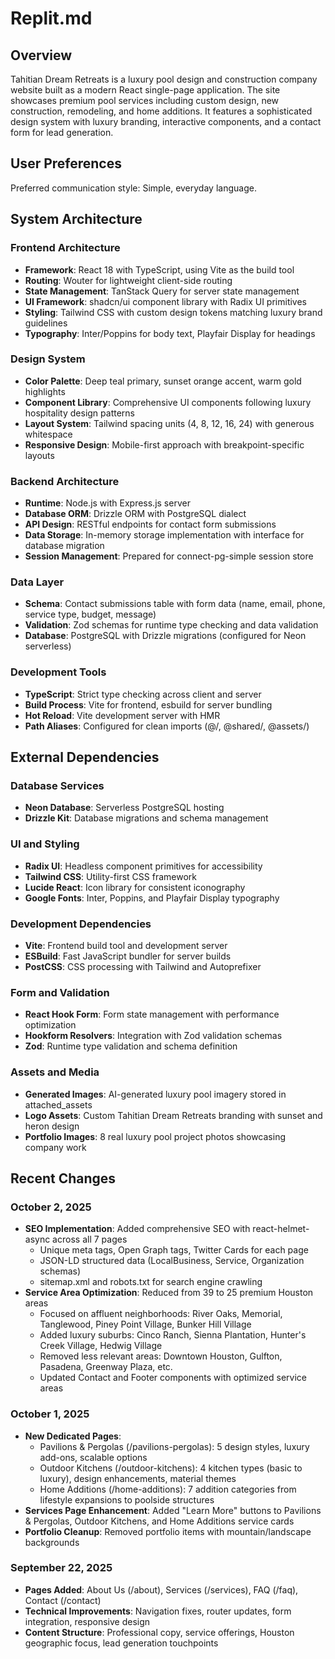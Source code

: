 # Replit.md

## Overview

Tahitian Dream Retreats is a luxury pool design and construction company website built as a modern React single-page application. The site showcases premium pool services including custom design, new construction, remodeling, and home additions. It features a sophisticated design system with luxury branding, interactive components, and a contact form for lead generation.

## User Preferences

Preferred communication style: Simple, everyday language.

## System Architecture

### Frontend Architecture
- **Framework**: React 18 with TypeScript, using Vite as the build tool
- **Routing**: Wouter for lightweight client-side routing
- **State Management**: TanStack Query for server state management
- **UI Framework**: shadcn/ui component library with Radix UI primitives
- **Styling**: Tailwind CSS with custom design tokens matching luxury brand guidelines
- **Typography**: Inter/Poppins for body text, Playfair Display for headings

### Design System
- **Color Palette**: Deep teal primary, sunset orange accent, warm gold highlights
- **Component Library**: Comprehensive UI components following luxury hospitality design patterns
- **Layout System**: Tailwind spacing units (4, 8, 12, 16, 24) with generous whitespace
- **Responsive Design**: Mobile-first approach with breakpoint-specific layouts

### Backend Architecture
- **Runtime**: Node.js with Express.js server
- **Database ORM**: Drizzle ORM with PostgreSQL dialect
- **API Design**: RESTful endpoints for contact form submissions
- **Data Storage**: In-memory storage implementation with interface for database migration
- **Session Management**: Prepared for connect-pg-simple session store

### Data Layer
- **Schema**: Contact submissions table with form data (name, email, phone, service type, budget, message)
- **Validation**: Zod schemas for runtime type checking and data validation
- **Database**: PostgreSQL with Drizzle migrations (configured for Neon serverless)

### Development Tools
- **TypeScript**: Strict type checking across client and server
- **Build Process**: Vite for frontend, esbuild for server bundling
- **Hot Reload**: Vite development server with HMR
- **Path Aliases**: Configured for clean imports (@/, @shared/, @assets/)

## External Dependencies

### Database Services
- **Neon Database**: Serverless PostgreSQL hosting
- **Drizzle Kit**: Database migrations and schema management

### UI and Styling
- **Radix UI**: Headless component primitives for accessibility
- **Tailwind CSS**: Utility-first CSS framework
- **Lucide React**: Icon library for consistent iconography
- **Google Fonts**: Inter, Poppins, and Playfair Display typography

### Development Dependencies
- **Vite**: Frontend build tool and development server
- **ESBuild**: Fast JavaScript bundler for server builds
- **PostCSS**: CSS processing with Tailwind and Autoprefixer

### Form and Validation
- **React Hook Form**: Form state management with performance optimization
- **Hookform Resolvers**: Integration with Zod validation schemas
- **Zod**: Runtime type validation and schema definition

### Assets and Media
- **Generated Images**: AI-generated luxury pool imagery stored in attached_assets
- **Logo Assets**: Custom Tahitian Dream Retreats branding with sunset and heron design
- **Portfolio Images**: 8 real luxury pool project photos showcasing company work

## Recent Changes

### October 2, 2025
- **SEO Implementation**: Added comprehensive SEO with react-helmet-async across all 7 pages
  - Unique meta tags, Open Graph tags, Twitter Cards for each page
  - JSON-LD structured data (LocalBusiness, Service, Organization schemas)
  - sitemap.xml and robots.txt for search engine crawling
- **Service Area Optimization**: Reduced from 39 to 25 premium Houston areas
  - Focused on affluent neighborhoods: River Oaks, Memorial, Tanglewood, Piney Point Village, Bunker Hill Village
  - Added luxury suburbs: Cinco Ranch, Sienna Plantation, Hunter's Creek Village, Hedwig Village
  - Removed less relevant areas: Downtown Houston, Gulfton, Pasadena, Greenway Plaza, etc.
  - Updated Contact and Footer components with optimized service areas

### October 1, 2025
- **New Dedicated Pages**: 
  - Pavilions & Pergolas (/pavilions-pergolas): 5 design styles, luxury add-ons, scalable options
  - Outdoor Kitchens (/outdoor-kitchens): 4 kitchen types (basic to luxury), design enhancements, material themes
  - Home Additions (/home-additions): 7 addition categories from lifestyle expansions to poolside structures
- **Services Page Enhancement**: Added "Learn More" buttons to Pavilions & Pergolas, Outdoor Kitchens, and Home Additions service cards
- **Portfolio Cleanup**: Removed portfolio items with mountain/landscape backgrounds

### September 22, 2025
- **Pages Added**: About Us (/about), Services (/services), FAQ (/faq), Contact (/contact)
- **Technical Improvements**: Navigation fixes, router updates, form integration, responsive design
- **Content Structure**: Professional copy, service offerings, Houston geographic focus, lead generation touchpoints